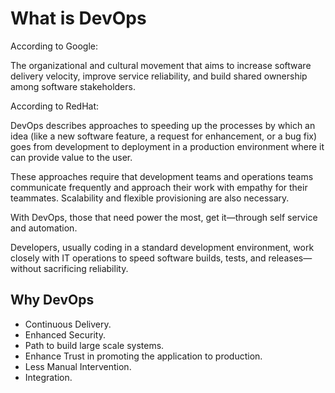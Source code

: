 # What is DevOps

According to Google:

The organizational and cultural movement that aims to increase software delivery velocity, improve service reliability, and build 
shared ownership among software stakeholders.

According to RedHat:

DevOps describes approaches to speeding up the processes by which an idea (like a new software feature, a request for 
enhancement, or a bug fix) goes from development to deployment in a production environment where it can provide value to the user. 

These approaches require that development teams and operations teams communicate frequently and approach their work
with empathy for their teammates. Scalability and flexible provisioning are also necessary. 

With DevOps, those that need power the most, get it—through self service and automation. 

Developers, usually coding in a standard development environment, work closely with IT operations to 
speed software builds, tests, and releases—without sacrificing reliability.

## Why DevOps

- Continuous Delivery.
- Enhanced Security.
- Path to build large scale systems.
- Enhance Trust in promoting the application to production.
- Less Manual Intervention.
- Integration.
